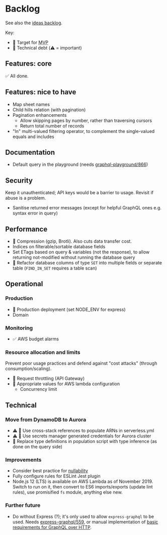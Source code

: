 # Backlog

See also the [ideas backlog](./backlog-ideas.md).

Key:

- 🙏 Target for <abbr title="Minimum Viable Product">MVP</abbr>
- 💩 Technical debt (⚠️ = important)

## Features: core

✅ All done.

## Features: nice to have

- Map sheet names
- Child hills relation (with pagination)
- Pagination enhancements
  - Allow skipping pages by number, rather than traversing cursors
  - Return total number of records
- "In" multi-valued filtering operator, to complement the single-valued equals and includes

## Documentation

- Default query in the playground (needs [graphql-playground/866](https://github.com/prisma/graphql-playground/issues/866))

## Security

Keep it unauthenticated; API keys would be a barrier to usage. Revisit if abuse is a problem.

- Sanitise returned error messages (except for helpful GraphQL ones e.g. syntax error in query)

## Performance

- 🙏 Compression (gzip, Brotli). Also cuts data transfer cost.
- Indices on filterable/sortable database fields
- Set ETags based on query & variables (not the response), to allow returning not-modified without running the database query
- 💩 Refactor database columns of type `SET` into multiple fields or separate table (`FIND_IN_SET` requires a table scan)

## Operational

### Production

- 🙏 Production deployment (set NODE_ENV for express)
- Domain

### Monitoring

- ✅ AWS budget alarms

### Resource allocation and limits

Prevent poor usage practices and defend against "cost attacks" (through consumption/scaling).

- 🙏 Request throttling (API Gateway)
- 🙏 Appropriate values for AWS lambda configuration
  - Concurrency limit

## Technical

### Move from DynamoDB to Aurora

- ⚠️ 💩 Use cross-stack references to populate ARNs in serverless.yml
- ⚠️ 💩 Use secrets manager generated credentials for Aurora cluster
- 💩 Replace type definitions in population script with type inference (as done on the query side)

### Improvements

- Consider best practice for [nullability](https://graphql.org/learn/best-practices/#nullability)
- Fully configure rules for ESLint Jest plugin
- Node.js 12 (LTS) is available on AWS Lambda as of November 2019. Switch to run on it, then convert to ES6 imports/exports (update lint rules), use promisified `fs` module, anything else new.

### Further future

- Do without Express (?); it's only used to allow `express-graphql` to be used. Needs [express-graphql/559](https://github.com/graphql/express-graphql/issues/559), or manual implementation of [basic requirements for GraphQL over HTTP](https://graphql.org/learn/serving-over-http/).
